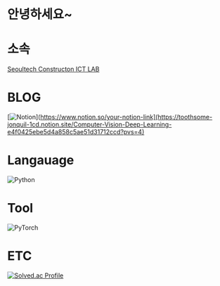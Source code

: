# 안녕하세요~ 


#  소속 
[Seoultech Constructon ICT LAB](https://conict.seoultech.ac.kr/index.do)

#  BLOG
[![Notion](https://upload.wikimedia.org/wikipedia/commons/e/e9/Notion-logo.svg)](https://www.notion.so/your-notion-link](https://toothsome-jonquil-1cd.notion.site/Computer-Vision-Deep-Learning-e4f0425ebe5d4a858c5ae51d31712ccd?pvs=4)

# Langauage
![Python](https://img.shields.io/badge/Python-3776AB?style=for-the-badge&logo=python&logoColor=white)

# Tool 
![PyTorch](https://img.shields.io/badge/PyTorch-EE4C2C?style=for-the-badge&logo=pytorch&logoColor=white)

# ETC
[![Solved.ac Profile](http://mazassumnida.wtf/api/v2/generate_badge?boj=kzxx1234)](https://solved.ac/kzxx1234/)
<!--
**minnong511/minnong511** is a ✨ _special_ ✨ repository because its `README.md` (this file) appears on your GitHub profile.

Here are some ideas to get you started:

- 🔭 I’m currently working on ...
- 🌱 I’m currently learning ...
- 👯 I’m looking to collaborate on ...
- 🤔 I’m looking for help with ...
- 💬 Ask me about ...
- 📫 How to reach me: ...
- 😄 Pronouns: ...
- ⚡ Fun fact: ...
-->
